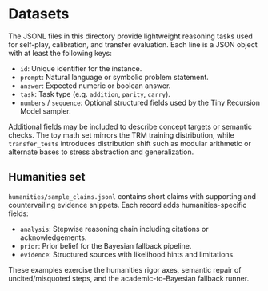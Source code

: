 # Datasets

The JSONL files in this directory provide lightweight reasoning tasks used for
self-play, calibration, and transfer evaluation. Each line is a JSON object with
at least the following keys:

* `id`: Unique identifier for the instance.
* `prompt`: Natural language or symbolic problem statement.
* `answer`: Expected numeric or boolean answer.
* `task`: Task type (e.g. `addition`, `parity`, `carry`).
* `numbers` / `sequence`: Optional structured fields used by the Tiny Recursion
  Model sampler.

Additional fields may be included to describe concept targets or semantic
checks. The toy math set mirrors the TRM training distribution, while
`transfer_tests` introduces distribution shift such as modular arithmetic or
alternate bases to stress abstraction and generalization.

## Humanities set

`humanities/sample_claims.jsonl` contains short claims with supporting and
countervailing evidence snippets. Each record adds humanities-specific fields:

* `analysis`: Stepwise reasoning chain including citations or acknowledgements.
* `prior`: Prior belief for the Bayesian fallback pipeline.
* `evidence`: Structured sources with likelihood hints and limitations.

These examples exercise the humanities rigor axes, semantic repair of
uncited/misquoted steps, and the academic-to-Bayesian fallback runner.
